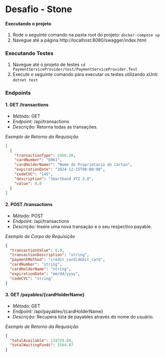 # Desafio - Stone

#### Executando o projeto

1) Rode o seguinte comando na pasta root do projeto: ```docker-compose up```
2) Navegue até a página http://localhost:8080/swagger/index.html

### Executando Testes

1. Navegue até o projeto de testes ```cd PaymentServiceProvider/test/PaymentServiceProvider.Test```
2. Execute o seguinte comando para executar os testes utilizando xUnit: ```dotnet test```
   
### Endpoints

#### 1. GET /transactions

- *Método:* GET
- *Endpoint:* /api/transactions
- *Descrição:* Retorna todas as transações.

*Exemplo de Retorno da Requisição*
```json
[
  {
    "transactionType": 2456.30,
    "cardNumber": "6961",
    "cardHolderNamer": "Nome do Proprietario do Cartao",
    "expirationDate": "2024-12-15T00:00:00",
    "codeCVC": "145",
    "description": "Smartband XYZ 3.0",
    "value": 0.0
  }
]
```

#### 2. POST /transactions

- *Método:* POST
- *Endpoint:* /api/transactions
- *Descrição:* Insere uma nova transação e o seu respectivo payable.

*Exemplo de Corpo da Requisição*
```json
{
  "transactionValue": 0.0,
  "transactionDescription": "string",
  "paymentMethod": "credit_card|debit_card",
  "cardNumber": "string",
  "cardHolderName": "string",
  "expirationDate": "mm/dd/yyyy",
  "codeCVC": "string"
}
```

#### 3. GET /payables/{cardHolderName}

- *Método:* GET
- *Endpoint:* /api/payables/{cardHolderName}
- *Descrição:* Recupera lista de payables através do nome do usuário.

*Exemplo de Retorno da Requisição*
```json
{
  "totalAvailable": 119729.04,
  "totalWaitingFunds": 1564.87
}
```
